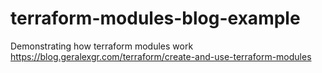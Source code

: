 # terraform-modules-blog-example
Demonstrating how terraform modules work  
https://blog.geralexgr.com/terraform/create-and-use-terraform-modules
